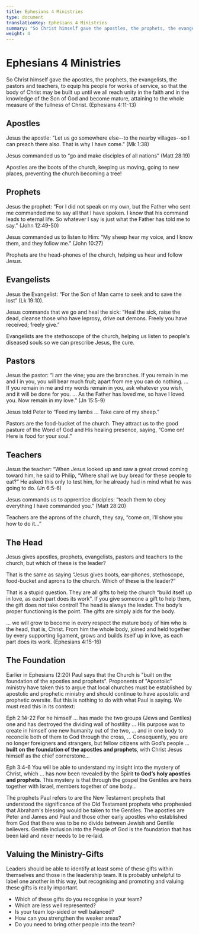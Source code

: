 ```yaml
---
title: Ephesians 4 Ministries
type: document
translationKey: Ephesians 4 Ministries
summary: "So Christ himself gave the apostles, the prophets, the evangelists, the pastors and teachers, to equip his people for works of service, so that the body of Christ may be built up until we all reach unity in the faith and in the knowledge of the Son of God and become mature, attaining to the whole measure of the fullness of Christ. (Ephesians 4:11-13)"
weight: 4
---
```

# Ephesians 4 Ministries

So Christ himself gave the apostles, the prophets, the evangelists, the pastors and teachers, to equip his people for works of service, so that the body of Christ may be built up until we all reach unity in the faith and in the knowledge of the Son of God and become mature, attaining to the whole measure of the fullness of Christ. (Ephesians 4:11-13)

## Apostles

Jesus the apostle: "Let us go somewhere else--to the nearby villages--so I can preach there also. That is why I have come." (Mk 1:38)

Jesus commanded us to “go and make disciples of all nations” (Matt 28:19)

Apostles are the boots of the church, keeping us moving, going to new places, preventing the church becoming a tree!

## Prophets

Jesus the prophet: “For I did not speak on my own, but the Father who sent me commanded me to say all that I have spoken. I know that his command leads to eternal life. So whatever I say is just what the Father has told me to say.” (John 12:49-50)

Jesus commanded us to listen to Him: “My sheep hear my voice, and I know them, and they follow me.” (John 10:27)

Prophets are the head-phones of the church, helping us hear and follow Jesus.

## Evangelists

Jesus the Evangelist: “For the Son of Man came to seek and to save the lost” (Lk 19:10).

Jesus commands that we go and heal the sick: “Heal the sick, raise the dead, cleanse those who have leprosy, drive out demons. Freely you have received; freely give.”

Evangelists are the stethoscope of the church, helping us listen to people's diseased souls so we can prescribe Jesus, the cure.

## Pastors

Jesus the pastor: “I am the vine; you are the branches. If you remain in me and I in you, you will bear much fruit; apart from me you can do nothing. ... If you remain in me and my words remain in you, ask whatever you wish, and it will be done for you. ... As the Father has loved me, so have I loved you. Now remain in my love.” (Jn 15:5-9)

Jesus told Peter to “Feed my lambs ... Take care of my sheep.”

Pastors are the food-bucket of the church. They attract us to the good pasture of the Word of God and His healing presence, saying, “Come on! Here is food for your soul.”

## Teachers

Jesus the teacher: “When Jesus looked up and saw a great crowd coming toward him, he said to Philip, “Where shall we buy bread for these people to eat?” He asked this only to test him, for he already had in mind what he was going to do. (Jn 6:5-6)

Jesus commands us to apprentice disciples: “teach them to obey everything I have commanded you.” (Matt 28:20)

Teachers are the aprons of the church, they say, “come on, I’ll show you how to do it...”

## The Head

Jesus gives apostles, prophets, evangelists, pastors and teachers to the church, but which of these is the leader?

That is the same as saying “Jesus gives boots, ear-phones, stethoscope, food-bucket and aprons to the church. Which of these is the leader?”

That is a stupid question. They are all gifts to help the church “build itself up in love, as each part does its work”. If you give someone a gift to help them, the gift does not take control! The head is always the leader. The body’s proper functioning is the point. The gifts are simply aids for the body.

... we will grow to become in every respect the mature body of him who is the head, that is, Christ. From him the whole body, joined and held together by every supporting ligament, grows and builds itself up in love, as each part does its work. (Ephesians 4:15-16)

## The Foundation

Earlier in Ephesians (2:20) Paul says that the Church is "built on the foundation of the apostles and prophets". Proponents of "Apostolic" ministry have taken this to argue that local churches must be established by apostolic and prophetic ministry and should continue to have apostolic and prophetic oversite. But this is nothing to do with what Paul is saying. We must read this in its context:

Eph 2:14-22 For he himself ... has made the two groups (Jews and Gentiles) one and has destroyed the dividing wall of hostility ... His purpose was to create in himself one new humanity out of the two, ... and in one body to reconcile both of them to God through the cross, ... Consequently, you are no longer foreigners and strangers, but fellow citizens with God’s people ... **built on the foundation of the apostles and prophets**, with Christ Jesus himself as the chief cornerstone...

Eph 3:4-6 You will be able to understand my insight into the mystery of Christ, which ... has now been revealed by the Spirit **to God’s holy apostles and prophets**. This mystery is that through the gospel the Gentiles are heirs together with Israel, members together of one body...

The prophets Paul refers to are the New Testament prophets that understood the significance of the Old Testament prophets who prophesied that Abraham's blessing would be taken to the Gentiles. The apostles are Peter and James and Paul and those other early apostles who established from God that there was to be no divide between Jewish and Gentile believers. Gentile inclusion into the People of God is the foundation that has been laid and never needs to be re-laid.

## Valuing the Ministry-Gifts

Leaders should be able to identify at least some of these gifts within themselves and those in the leadership team. It is probably unhelpful to label one another in this way, but recognising and promoting and valuing these gifts is really important.

-   Which of these gifts do you recognise in your team?
-   Which are less well represented?
-   Is your team lop-sided or well balanced?
-   How can you strengthen the weaker areas?
-   Do you need to bring other people into the team?
